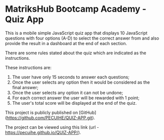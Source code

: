 # MatriksHub Bootcamp Academy - Quiz App

This is a mobile simple JavaScript quiz app that displays 10 JavaScript questions with four options (A-D) to select the correct answer from and also provide the result in a dashboard at the end of each section.

There are some rules stated about the quiz which are indicated as the instructions.

These instructions are:
1. The user have only 15 seconds to answer each questions;
2. Once the user selects any option then it would be considered as the final answer;
3. Once the user selects any option it can not be undone;
4. For each correct answer the user will be rewarded with 1 point;
5. The user's total score will be displayed at the end of the quiz.

This project is publicly published on [GitHub] (https://github.com/PECUIHE/QUIZ-APP.git).

The project can be viewed using this link (url - https://pecuihe.github.io/QUIZ-APP/).

